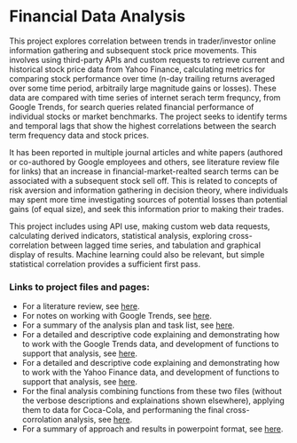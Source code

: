 # Financial Data Analysis

This project explores correlation between trends in trader/investor online information gathering and subsequent stock price movements. This involves using third-party APIs and custom requests to retrieve current and historical stock price data from Yahoo Finance, calculating metrics for comparing stock performance over time (n-day trailing returns averaged over some time period, arbitraily large magnitude gains or losses). These data are compared with time series of internet serach term frequncy, from Google Trends, for search queries related financial performance of individual stocks or market benchmarks.  The project seeks to identify terms and temporal lags that show the highest correlations between the search term frequency data and stock prices.

It has been reported in multiple journal articles and white papers (authored or co-authored by Google employees and others, see literature review file for links) that an increase in financial-market-realted search terms can be associated with a subsequent stock sell off. This is related to concepts of risk aversion and information gathering in decision theory, where individuals may spent more time investigating sources of potential losses than potential gains (of equal size), and seek this information prior to making their trades. 

This project includes using API use, making custom web data requests, calculating derived indicators, statistical analysis, exploring cross-correlation between lagged time series, and tabulation and graphical display of results. Machine learning could also be relevant, but simple statistical correlation provides a sufficient first pass.

### Links to project files and pages:
* For a literature review, see [here](https://github.com/matthewebates/financial_data_analysis/blob/master/Literature%20Review.md).
* For notes on working with Google Trends, see [here](https://github.com/matthewebates/financial_data_analysis/blob/master/Google%20Trends%20Notes.md).
* For a summary of the analysis plan and task list, see [here](https://github.com/matthewebates/financial_data_analysis/blob/master/Analysis%20Plan_Task%20List.md).
* For a detailed and descriptive code explaining and demonstrating how to work with the Google Trends data, and development of functions to support that analysis, see [here](https://github.com/matthewebates/financial_data_analysis/blob/master/Google%20Trends%20Data.ipynb).
* For a detailed and descriptive code explaining and demonstrating how to work with the Yahoo Finance data, and development of functions to support that analysis, see [here](https://github.com/matthewebates/financial_data_analysis/blob/master/StockAnalysis.ipynb).
* For the final analysis combining functions from these two files (without the verbose descriptions and explainations shown elsewhere), applying them to data for Coca-Cola, and performaning the final cross-corrolation analysis, see [here](https://github.com/matthewebates/financial_data_analysis/blob/master/Calculating%20Correlation.ipynb).
* For a summary of approach and results in powerpoint format, see [here](https://github.com/matthewebates/financial_data_analysis/blob/master/Financial%20Data%20Analysis.pptx).
